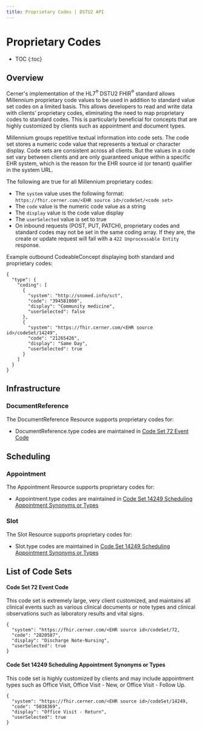 ```yaml
---
title: Proprietary Codes | DSTU2 API
---
```


# Proprietary Codes

* TOC
{:toc}

## Overview

Cerner's implementation of the HL7<sup>®</sup> DSTU2 FHIR<sup>®</sup> standard allows Millennium proprietary code values
to be used in addition to standard value set codes on a limited basis. This allows developers to read and write data
with clients' proprietary codes, eliminating the need to map proprietary codes to standard codes. This is particularly
beneficial for concepts that are highly customized by clients such as appointment and document types.

Millennium groups repetitive textual information into code sets. The code set stores a numeric code value that
represents a textual or character display. Code sets are consistent across all clients. But the values in a code set
vary between clients and are only guaranteed unique within a specific EHR system, which is the reason for the EHR
source id (or tenant) qualifier in the system URL.

The following are true for all Millennium proprietary codes:

* The `system` value uses the following format: `https://fhir.cerner.com/<EHR source id>/codeSet/<code set>`
* The `code` value is the numeric code value as a string
* The `display` value is the code value display
* The `userSelected` value is set to true
* On inbound requests (POST, PUT, PATCH), proprietary codes and standard codes may not be set in the same coding array. If they are, the create or update request will fail with a `422 Unprocessable Entity` response.

Example outbound CodeableConcept displaying both standard and proprietary codes:

    {
      "type": {
        "coding": [
          {
            "system": "http://snomed.info/sct",
            "code": "394581000",
            "display": "Community medicine",
            "userSelected": false
          },
          {
            "system": "https://fhir.cerner.com/<EHR source id>/codeSet/14249",
            "code": "21265426",
            "display": "Same Day",
            "userSelected": true
          }
        ]
      }
    }

## Infrastructure

<!-- use html header to avoid showing up in toc -->
<h3>DocumentReference</h3>

The DocumentReference Resource supports proprietary codes for:

* DocumentReference.type codes are maintained in [Code Set 72 Event Code](#code-set-72-event-code)

## Scheduling

<!-- use html header to avoid showing up in toc -->
<h3>Appointment</h3>

The Appointment Resource supports proprietary codes for:

* Appointment.type codes are maintained in [Code Set 14249 Scheduling Appointment Synonyms or Types](#code-set-14249-scheduling-appointment-synonyms-or-types)

<!-- use html header to avoid showing up in toc -->
<h3>Slot</h3>

The Slot Resource supports proprietary codes for:

* Slot.type codes are maintained in [Code Set 14249 Scheduling Appointment Synonyms or Types](#code-set-14249-scheduling-appointment-synonyms-or-types)

## List of Code Sets

#### Code Set 72 Event Code

This code set is extremely large, very client customized, and maintains all clinical events such as various clinical
documents or note types and clinical observations such as laboratory results and vital signs.

    {
      "system": "https://fhir.cerner.com/<EHR source id>/codeSet/72,
      "code": "2820587",
      "display": "Discharge Note-Nursing",
      "userSelected": true
    }

#### Code Set 14249 Scheduling Appointment Synonyms or Types

This code set is highly customized by clients and may include appointment types such as
Office Visit, Office Visit - New, or Office Visit - Follow Up.

    {
      "system": "https://fhir.cerner.com/<EHR source id>/codeSet/14249,
      "code": "5038369",
      "display": "Office Visit - Return",
      "userSelected": true
    }
